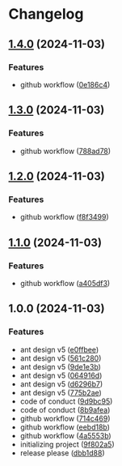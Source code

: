 # Changelog

## [1.4.0](https://github.com/Erdhiem-UI/ng-zorro-v5-experimental-view/compare/v1.3.0...v1.4.0) (2024-11-03)


### Features

* github workflow ([0e186c4](https://github.com/Erdhiem-UI/ng-zorro-v5-experimental-view/commit/0e186c4abdb03130331401d49f38878763d9f6e5))

## [1.3.0](https://github.com/Erdhiem-UI/ng-zorro-v5-experimental-view/compare/v1.2.0...v1.3.0) (2024-11-03)


### Features

* github workflow ([788ad78](https://github.com/Erdhiem-UI/ng-zorro-v5-experimental-view/commit/788ad788be3415f7d485d0a914ee0c12276b7792))

## [1.2.0](https://github.com/Erdhiem-UI/ng-zorro-v5-experimental-view/compare/v1.1.0...v1.2.0) (2024-11-03)


### Features

* github workflow ([f8f3499](https://github.com/Erdhiem-UI/ng-zorro-v5-experimental-view/commit/f8f3499cfd6c0fec3881ab3460d2847a6325c4ad))

## [1.1.0](https://github.com/Erdhiem-UI/ng-zorro-v5-experimental-view/compare/v1.0.0...v1.1.0) (2024-11-03)


### Features

* github workflow ([a405df3](https://github.com/Erdhiem-UI/ng-zorro-v5-experimental-view/commit/a405df31030b8c66d55dfea35644048e4dfef56b))

## 1.0.0 (2024-11-03)


### Features

* ant design v5 ([e0ffbee](https://github.com/Erdhiem-UI/ng-zorro-v5-experimental-view/commit/e0ffbeebaf70de4a6f2d00464971edcd42d0747d))
* ant design v5 ([561c280](https://github.com/Erdhiem-UI/ng-zorro-v5-experimental-view/commit/561c280ab99b7cac5c217a90421944c49b15af88))
* ant design v5 ([9de1e3b](https://github.com/Erdhiem-UI/ng-zorro-v5-experimental-view/commit/9de1e3ba4949b3fbb28e905cb53bc5829984722b))
* ant design v5 ([064916d](https://github.com/Erdhiem-UI/ng-zorro-v5-experimental-view/commit/064916d010bcf1333362299695a68553c061dfd4))
* ant design v5 ([d6296b7](https://github.com/Erdhiem-UI/ng-zorro-v5-experimental-view/commit/d6296b7fd894eff3a247f0c2ad3ab41cc07e9644))
* ant design v5 ([775b2ae](https://github.com/Erdhiem-UI/ng-zorro-v5-experimental-view/commit/775b2aebdeae2d44c787286d16b1db96bec95734))
* code of conduct ([9d9bc95](https://github.com/Erdhiem-UI/ng-zorro-v5-experimental-view/commit/9d9bc956d56343d4350ca58d6e0004242774cfdf))
* code of conduct ([8b9afea](https://github.com/Erdhiem-UI/ng-zorro-v5-experimental-view/commit/8b9afea1523301ef3ebcb4b4f67aa596db718bb4))
* github workflow ([714c469](https://github.com/Erdhiem-UI/ng-zorro-v5-experimental-view/commit/714c469e066ea587ae0a083ab3433ec407f96823))
* github workflow ([eebd18b](https://github.com/Erdhiem-UI/ng-zorro-v5-experimental-view/commit/eebd18b46a2c2665ea53de553e419d51fd427a02))
* github workflow ([4a5553b](https://github.com/Erdhiem-UI/ng-zorro-v5-experimental-view/commit/4a5553bfa00a64761213ac64eedf5ab38bd913ca))
* initializing project ([9f802a5](https://github.com/Erdhiem-UI/ng-zorro-v5-experimental-view/commit/9f802a56999d4a84f1857d26dbf2c43325863ae5))
* release please ([dbb1d88](https://github.com/Erdhiem-UI/ng-zorro-v5-experimental-view/commit/dbb1d88227eb41342b89eb9e2f5ec97bd4b77eb1))
